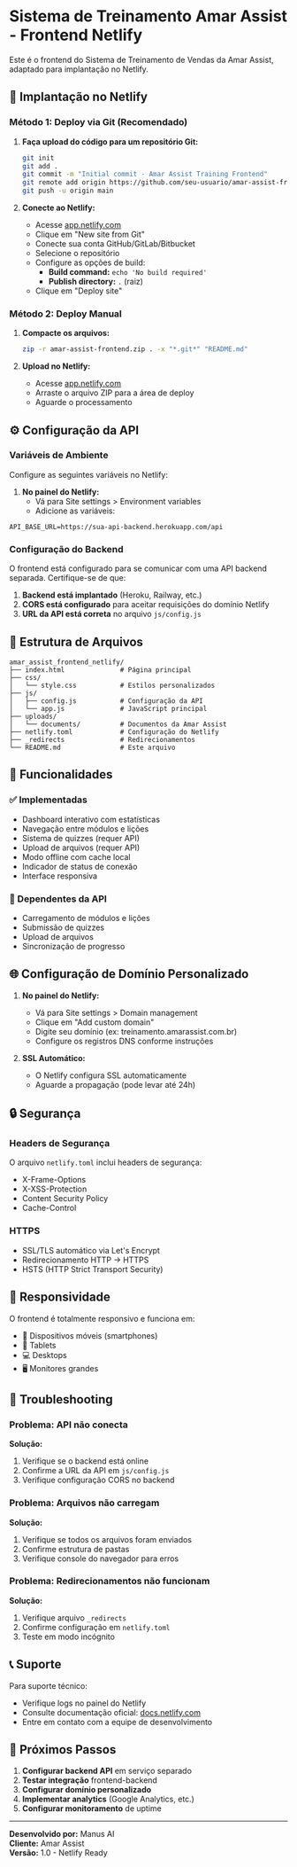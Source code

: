 # Sistema de Treinamento Amar Assist - Frontend Netlify

Este é o frontend do Sistema de Treinamento de Vendas da Amar Assist, adaptado para implantação no Netlify.

## 🚀 Implantação no Netlify

### Método 1: Deploy via Git (Recomendado)

1. **Faça upload do código para um repositório Git:**
   ```bash
   git init
   git add .
   git commit -m "Initial commit - Amar Assist Training Frontend"
   git remote add origin https://github.com/seu-usuario/amar-assist-frontend.git
   git push -u origin main
   ```

2. **Conecte ao Netlify:**
   - Acesse [app.netlify.com](https://app.netlify.com)
   - Clique em "New site from Git"
   - Conecte sua conta GitHub/GitLab/Bitbucket
   - Selecione o repositório
   - Configure as opções de build:
     - **Build command:** `echo 'No build required'`
     - **Publish directory:** `.` (raiz)
   - Clique em "Deploy site"

### Método 2: Deploy Manual

1. **Compacte os arquivos:**
   ```bash
   zip -r amar-assist-frontend.zip . -x "*.git*" "README.md"
   ```

2. **Upload no Netlify:**
   - Acesse [app.netlify.com](https://app.netlify.com)
   - Arraste o arquivo ZIP para a área de deploy
   - Aguarde o processamento

## ⚙️ Configuração da API

### Variáveis de Ambiente

Configure as seguintes variáveis no Netlify:

1. **No painel do Netlify:**
   - Vá para Site settings > Environment variables
   - Adicione as variáveis:

```
API_BASE_URL=https://sua-api-backend.herokuapp.com/api
```

### Configuração do Backend

O frontend está configurado para se comunicar com uma API backend separada. Certifique-se de que:

1. **Backend está implantado** (Heroku, Railway, etc.)
2. **CORS está configurado** para aceitar requisições do domínio Netlify
3. **URL da API está correta** no arquivo `js/config.js`

## 📁 Estrutura de Arquivos

```
amar_assist_frontend_netlify/
├── index.html              # Página principal
├── css/
│   └── style.css           # Estilos personalizados
├── js/
│   ├── config.js           # Configuração da API
│   └── app.js              # JavaScript principal
├── uploads/
│   └── documents/          # Documentos da Amar Assist
├── netlify.toml            # Configuração do Netlify
├── _redirects              # Redirecionamentos
└── README.md               # Este arquivo
```

## 🔧 Funcionalidades

### ✅ Implementadas
- Dashboard interativo com estatísticas
- Navegação entre módulos e lições
- Sistema de quizzes (requer API)
- Upload de arquivos (requer API)
- Modo offline com cache local
- Indicador de status de conexão
- Interface responsiva

### 🔄 Dependentes da API
- Carregamento de módulos e lições
- Submissão de quizzes
- Upload de arquivos
- Sincronização de progresso

## 🌐 Configuração de Domínio Personalizado

1. **No painel do Netlify:**
   - Vá para Site settings > Domain management
   - Clique em "Add custom domain"
   - Digite seu domínio (ex: treinamento.amarassist.com.br)
   - Configure os registros DNS conforme instruções

2. **SSL Automático:**
   - O Netlify configura SSL automaticamente
   - Aguarde a propagação (pode levar até 24h)

## 🔒 Segurança

### Headers de Segurança
O arquivo `netlify.toml` inclui headers de segurança:
- X-Frame-Options
- X-XSS-Protection
- Content Security Policy
- Cache-Control

### HTTPS
- SSL/TLS automático via Let's Encrypt
- Redirecionamento HTTP → HTTPS
- HSTS (HTTP Strict Transport Security)

## 📱 Responsividade

O frontend é totalmente responsivo e funciona em:
- 📱 Dispositivos móveis (smartphones)
- 📱 Tablets
- 💻 Desktops
- 🖥️ Monitores grandes

## 🔧 Troubleshooting

### Problema: API não conecta
**Solução:**
1. Verifique se o backend está online
2. Confirme a URL da API em `js/config.js`
3. Verifique configuração CORS no backend

### Problema: Arquivos não carregam
**Solução:**
1. Verifique se todos os arquivos foram enviados
2. Confirme estrutura de pastas
3. Verifique console do navegador para erros

### Problema: Redirecionamentos não funcionam
**Solução:**
1. Verifique arquivo `_redirects`
2. Confirme configuração em `netlify.toml`
3. Teste em modo incógnito

## 📞 Suporte

Para suporte técnico:
- Verifique logs no painel do Netlify
- Consulte documentação oficial: [docs.netlify.com](https://docs.netlify.com)
- Entre em contato com a equipe de desenvolvimento

## 🚀 Próximos Passos

1. **Configurar backend API** em serviço separado
2. **Testar integração** frontend-backend
3. **Configurar domínio personalizado**
4. **Implementar analytics** (Google Analytics, etc.)
5. **Configurar monitoramento** de uptime

---

**Desenvolvido por:** Manus AI  
**Cliente:** Amar Assist  
**Versão:** 1.0 - Netlify Ready

